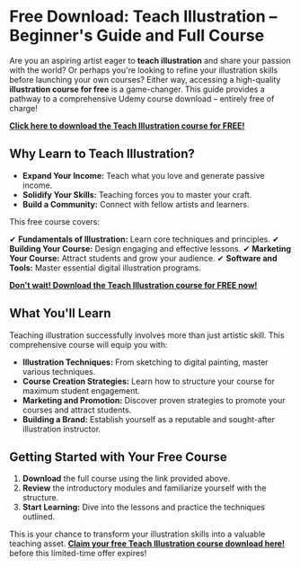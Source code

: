 # Free Download: Teach Illustration – Beginner's Guide and Full Course

Are you an aspiring artist eager to **teach illustration** and share your passion with the world? Or perhaps you're looking to refine your illustration skills before launching your own courses? Either way, accessing a high-quality **illustration course for free** is a game-changer. This guide provides a pathway to a comprehensive Udemy course download – entirely free of charge!

[**Click here to download the Teach Illustration course for FREE!**](https://udemywork.com/teach-illustration)

## Why Learn to Teach Illustration?

*   **Expand Your Income:** Teach what you love and generate passive income.
*   **Solidify Your Skills:** Teaching forces you to master your craft.
*   **Build a Community:** Connect with fellow artists and learners.

This free course covers:

✔ **Fundamentals of Illustration:** Learn core techniques and principles.
✔ **Building Your Course:** Design engaging and effective lessons.
✔ **Marketing Your Course:** Attract students and grow your audience.
✔ **Software and Tools:** Master essential digital illustration programs.

[**Don't wait! Download the Teach Illustration course for FREE now!**](https://udemywork.com/teach-illustration)

## What You'll Learn

Teaching illustration successfully involves more than just artistic skill. This comprehensive course will equip you with:

*   **Illustration Techniques:** From sketching to digital painting, master various techniques.
*   **Course Creation Strategies:** Learn how to structure your course for maximum student engagement.
*   **Marketing and Promotion:** Discover proven strategies to promote your courses and attract students.
*   **Building a Brand:** Establish yourself as a reputable and sought-after illustration instructor.

## Getting Started with Your Free Course

1.  **Download** the full course using the link provided above.
2.  **Review** the introductory modules and familiarize yourself with the structure.
3.  **Start Learning:** Dive into the lessons and practice the techniques outlined.

This is your chance to transform your illustration skills into a valuable teaching asset. **[Claim your free Teach Illustration course download here!](https://udemywork.com/teach-illustration)** before this limited-time offer expires!
